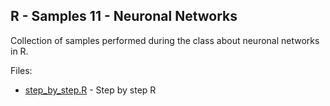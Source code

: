 R - Samples 11 - Neuronal Networks
----------------------------------

Collection of samples performed during the class about neuronal networks in R.

Files: 

 * [step_by_step.R](step_by_step.R) - Step by step R
 
